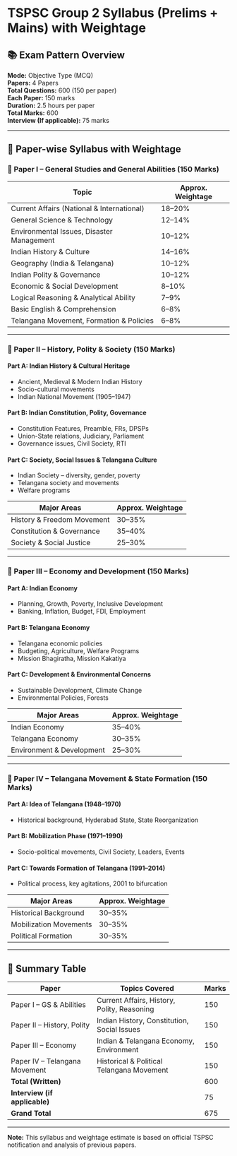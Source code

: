 
# TSPSC Group 2 Syllabus (Prelims + Mains) with Weightage

## 📚 Exam Pattern Overview

**Mode:** Objective Type (MCQ)  
**Papers:** 4 Papers  
**Total Questions:** 600 (150 per paper)  
**Each Paper:** 150 marks  
**Duration:** 2.5 hours per paper  
**Total Marks:** 600  
**Interview (If applicable):** 75 marks

---

## 📄 Paper-wise Syllabus with Weightage

### **📘 Paper I – General Studies and General Abilities (150 Marks)**

| Topic                                                            | Approx. Weightage |
|------------------------------------------------------------------|-------------------|
| Current Affairs (National & International)                      | 18–20%            |
| General Science & Technology                                    | 12–14%            |
| Environmental Issues, Disaster Management                      | 10–12%            |
| Indian History & Culture                                        | 14–16%            |
| Geography (India & Telangana)                                   | 10–12%            |
| Indian Polity & Governance                                      | 10–12%            |
| Economic & Social Development                                   | 8–10%             |
| Logical Reasoning & Analytical Ability                          | 7–9%              |
| Basic English & Comprehension                                   | 6–8%              |
| Telangana Movement, Formation & Policies                        | 6–8%              |

---

### **📙 Paper II – History, Polity & Society (150 Marks)**

#### Part A: Indian History & Cultural Heritage  
- Ancient, Medieval & Modern Indian History  
- Socio-cultural movements  
- Indian National Movement (1905–1947)

#### Part B: Indian Constitution, Polity, Governance  
- Constitution Features, Preamble, FRs, DPSPs  
- Union-State relations, Judiciary, Parliament  
- Governance issues, Civil Society, RTI

#### Part C: Society, Social Issues & Telangana Culture  
- Indian Society – diversity, gender, poverty  
- Telangana society and movements  
- Welfare programs

| Major Areas                                | Approx. Weightage |
|--------------------------------------------|-------------------|
| History & Freedom Movement                 | 30–35%            |
| Constitution & Governance                  | 35–40%            |
| Society & Social Justice                   | 25–30%            |

---

### **📗 Paper III – Economy and Development (150 Marks)**

#### Part A: Indian Economy  
- Planning, Growth, Poverty, Inclusive Development  
- Banking, Inflation, Budget, FDI, Employment

#### Part B: Telangana Economy  
- Telangana economic policies  
- Budgeting, Agriculture, Welfare Programs  
- Mission Bhagiratha, Mission Kakatiya

#### Part C: Development & Environmental Concerns  
- Sustainable Development, Climate Change  
- Environmental Policies, Forests

| Major Areas                            | Approx. Weightage |
|----------------------------------------|-------------------|
| Indian Economy                         | 35–40%            |
| Telangana Economy                      | 30–35%            |
| Environment & Development              | 25–30%            |

---

### **📕 Paper IV – Telangana Movement & State Formation (150 Marks)**

#### Part A: Idea of Telangana (1948–1970)  
- Historical background, Hyderabad State, State Reorganization

#### Part B: Mobilization Phase (1971–1990)  
- Socio-political movements, Civil Society, Leaders, Events

#### Part C: Towards Formation of Telangana (1991–2014)  
- Political process, key agitations, 2001 to bifurcation

| Major Areas                            | Approx. Weightage |
|----------------------------------------|-------------------|
| Historical Background                  | 30–35%            |
| Mobilization Movements                 | 30–35%            |
| Political Formation                    | 30–35%            |

---

## 🧾 Summary Table

| Paper                             | Topics Covered                               | Marks |
|----------------------------------|-----------------------------------------------|-------|
| Paper I – GS & Abilities         | Current Affairs, History, Polity, Reasoning   | 150   |
| Paper II – History, Polity       | Indian History, Constitution, Social Issues   | 150   |
| Paper III – Economy              | Indian & Telangana Economy, Environment       | 150   |
| Paper IV – Telangana Movement    | Historical & Political Telangana Movement     | 150   |
| **Total (Written)**              |                                               | 600   |
| **Interview (if applicable)**    |                                               | 75    |
| **Grand Total**                  |                                               | 675   |

---

**Note:** This syllabus and weightage estimate is based on official TSPSC notification and analysis of previous papers.
